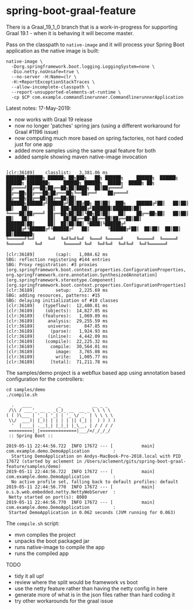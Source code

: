 # spring-boot-graal-feature

There is a Graal_19_1_0 branch that is a work-in-progress for supporting Graal 19.1 - when
it is behaving it will become master.

Pass on the classpath to `native-image` and it will process your Spring Boot application
as the native image is built:

```
native-image \
  -Dorg.springframework.boot.logging.LoggingSystem=none \
  -Dio.netty.noUnsafe=true \
  --no-server -H:Name=clr \
  -H:+ReportExceptionStackTraces \
  --allow-incomplete-classpath \
  --report-unsupported-elements-at-runtime \
  -cp $CP com.example.commandlinerunner.CommandlinerunnerApplication
```

Latest notes:
17-May-2019: 
- now works with Graal 19 release
- now no longer 'patches' spring jars (using a different workaround for Graal #1196 issue)
- now computing much more based on spring.factories, not hard coded just for one app
- added more samples using the same graal feature for both
- added sample showing maven native-image invocation

```

[clr:36189]    classlist:   3,381.06 ms
███████╗██████╗ ██████╗ ██╗███╗   ██╗ ██████╗     ██████╗  ██████╗  ██████╗ ████████╗     ██████╗ ██████╗  █████╗  █████╗ ██╗
██╔════╝██╔══██╗██╔══██╗██║████╗  ██║██╔════╝     ██╔══██╗██╔═══██╗██╔═══██╗╚══██╔══╝    ██╔════╝ ██╔══██╗██╔══██╗██╔══██╗██║
███████╗██████╔╝██████╔╝██║██╔██╗ ██║██║  ███╗    ██████╔╝██║   ██║██║   ██║   ██║       ██║  ███╗██████╔╝███████║███████║██║
╚════██║██╔═══╝ ██╔══██╗██║██║╚██╗██║██║   ██║    ██╔══██╗██║   ██║██║   ██║   ██║       ██║   ██║██╔══██╗██╔══██║██╔══██║██║
███████║██║     ██║  ██║██║██║ ╚████║╚██████╔╝    ██████╔╝╚██████╔╝╚██████╔╝   ██║       ╚██████╔╝██║  ██║██║  ██║██║  ██║███████╗
╚══════╝╚═╝     ╚═╝  ╚═╝╚═╝╚═╝  ╚═══╝ ╚═════╝     ╚═════╝  ╚═════╝  ╚═════╝    ╚═╝        ╚═════╝ ╚═╝  ╚═╝╚═╝  ╚═╝╚═╝  ╚═╝╚══════╝

[clr:36189]        (cap):   1,084.62 ms
SBG: reflection registering #144 entries
SBG: Proxy registration: #3 proxies
[org.springframework.boot.context.properties.ConfigurationProperties, org.springframework.core.annotation.SynthesizedAnnotation]
[org.springframework.stereotype.Component]
[org.springframework.boot.context.properties.ConfigurationProperties]
[clr:36189]        setup:   2,225.69 ms
SBG: adding resources, patterns: #15
SBG: delaying initialization of #10 classes
[clr:36189]   (typeflow):  12,400.81 ms
[clr:36189]    (objects):  14,827.05 ms
[clr:36189]   (features):   1,069.89 ms
[clr:36189]     analysis:  29,255.59 ms
[clr:36189]     universe:     847.85 ms
[clr:36189]      (parse):   1,924.93 ms
[clr:36189]     (inline):   4,442.09 ms
[clr:36189]    (compile):  22,225.32 ms
[clr:36189]      compile:  30,564.01 ms
[clr:36189]        image:   3,765.08 ms
[clr:36189]        write:   1,005.77 ms
[clr:36189]      [total]:  71,211.78 ms
```

The samples/demo project is a webflux based app using annotation based configuration for the controllers:
```
cd samples/demo
./compile.sh

  .   ____          _            __ _ _
 /\\ / ___'_ __ _ _(_)_ __  __ _ \ \ \ \
( ( )\___ | '_ | '_| | '_ \/ _` | \ \ \ \
 \\/  ___)| |_)| | | | | || (_| |  ) ) ) )
  '  |____| .__|_| |_|_| |_\__, | / / / /
 =========|_|==============|___/=/_/_/_/
 :: Spring Boot ::

2019-05-11 22:44:56.722  INFO 17672 --- [           main] com.example.demo.DemoApplication         :
  Starting DemoApplication on Andys-MacBook-Pro-2018.local with PID 17672 (started by aclement in /Users/aclement/gits/spring-boot-graal-feature/samples/demo)
2019-05-11 22:44:56.722  INFO 17672 --- [           main] com.example.demo.DemoApplication         :
  No active profile set, falling back to default profiles: default
2019-05-11 22:44:56.770  INFO 17672 --- [           main] o.s.b.web.embedded.netty.NettyWebServer  : 
 Netty started on port(s): 8080
2019-05-11 22:44:56.770  INFO 17672 --- [           main] com.example.demo.DemoApplication         : 
 Started DemoApplication in 0.062 seconds (JVM running for 0.063)
```

The `compile.sh` script:

- mvn compiles the project
- unpacks the boot packaged jar
- runs native-image to compile the app
- runs the compiled app


TODO

- tidy it all up!
- review where the split would be framework vs boot
- use the netty feature rather than having the netty config in here
- generate more of what is in the json files rather than hard coding it
- try other workarounds for the graal issue
